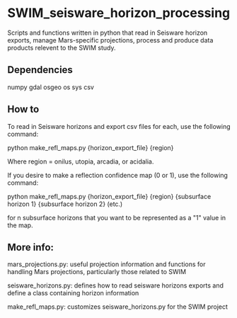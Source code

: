# SWIM_seisware_horizon_processing

Scripts and functions written in python that read in Seisware horizon exports, manage Mars-specific projections, process and produce data products relevent to the SWIM study.

## Dependencies

numpy
gdal
osgeo
os
sys
csv

## How to

To read in Seisware horizons and export csv files for each, use the following command:

python make_refl_maps.py {horizon_export_file} {region}

Where region = onilus, utopia, arcadia, or acidalia.

If you desire to make a reflection confidence map (0 or 1), use the following command:

python make_refl_maps.py {horizon_export_file} {region} {subsurface horizon 1} {subsurface horizon 2} (etc.)

for n subsurface horizons that you want to be represented as a "1" value in the map.

## More info:

mars_projections.py: useful projection information and functions for handling Mars projections, particularly those related to SWIM

seisware_horizons.py: defines how to read seisware horizons exports and define a class containing horizon information

make_refl_maps.py: customizes seisware_horizons.py for the SWIM project
